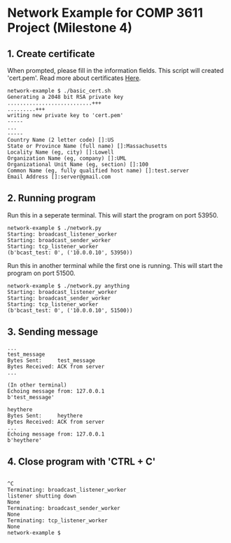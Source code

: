 # Network Example for COMP 3611 Project (Milestone 4)

## 1. Create certificate

When prompted, please fill in the information fields. This script will created 'cert.pem'. Read more about certificates [Here](https://www.sslshopper.com/article-most-common-openssl-commands.html).

```
network-example $ ./basic_cert.sh
Generating a 2048 bit RSA private key
...........................+++
.........+++
writing new private key to 'cert.pem'
-----
...
-----
Country Name (2 letter code) []:US
State or Province Name (full name) []:Massachusetts
Locality Name (eg, city) []:Lowell
Organization Name (eg, company) []:UML
Organizational Unit Name (eg, section) []:100
Common Name (eg, fully qualified host name) []:test.server
Email Address []:server@gmail.com
```

## 2. Running program

Run this in a seperate terminal. This will start the program on port 53950.

```
network-example $ ./network.py
Starting: broadcast_listener_worker
Starting: broadcast_sender_worker
Starting: tcp_listener_worker
(b'bcast_test: 0', ('10.0.0.10', 53950))
```

Run this in another terminal while the first one is running. This will start the program on port 51500.

```
network-example $ ./network.py anything
Starting: broadcast_listener_worker
Starting: broadcast_sender_worker
Starting: tcp_listener_worker
(b'bcast_test: 0', ('10.0.0.10', 51500))
```

## 3. Sending message

```
...
test_message
Bytes Sent:     test_message
Bytes Received: ACK from server
...

(In other terminal)
Echoing message from: 127.0.0.1
b'test_message'
```

```
heythere
Bytes Sent:     heythere
Bytes Received: ACK from server
...
Echoing message from: 127.0.0.1
b'heythere'
```

## 4. Close program with 'CTRL + C'

```

^C
Terminating: broadcast_listener_worker
listener shutting down
None
Terminating: broadcast_sender_worker
None
Terminating: tcp_listener_worker
None
network-example $

```
